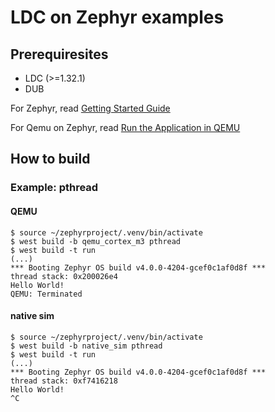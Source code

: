 # LDC on Zephyr examples

## Prerequiresites

- LDC (>=1.32.1)
- DUB

For Zephyr, read [Getting Started Guide](https://docs.zephyrproject.org/latest/develop/getting_started/index.html)

For Qemu on Zephyr, read [Run the Application in QEMU](https://docs.zephyrproject.org/latest/develop/beyond-GSG.html#run-the-application-in-qemu)

## How to build

### Example: pthread

#### QEMU

```console
$ source ~/zephyrproject/.venv/bin/activate
$ west build -b qemu_cortex_m3 pthread
$ west build -t run
(...)
*** Booting Zephyr OS build v4.0.0-4204-gcef0c1af0d8f ***
thread stack: 0x200026e4
Hello World!
QEMU: Terminated
```

#### native sim

```console
$ source ~/zephyrproject/.venv/bin/activate
$ west build -b native_sim pthread
$ west build -t run
(...)
*** Booting Zephyr OS build v4.0.0-4204-gcef0c1af0d8f ***
thread stack: 0xf7416218
Hello World!
^C
```
